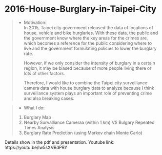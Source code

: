# 2016-House-Burglary-in-Taipei-City

>* Motivation: <br />
In 2015, Taipei city government released the data of locations of house, vehicle and bike burglaries. With these data, the public and the government know where the key areas for the crimes are, which becomes a reference for the public considering where to live and the government formulating policies to lower the burglary rate. <p>
However, if we only consider the intensity of burglary in a certain region, it may be biased because of more people living there or lots of other factors.<p>
Therefore, I would like to combine the Taipei city surveillance camera data with house burglary data to analyze because I think surveillance system plays an important role of preventing crime and also breaking cases. 


>* What I do: <br />
>1. Burglary Map <br />
>2. Nearby Survalliance Cameraa (within 1 km) VS Bulgary Repeated Times Analysis <br />
>3. Burglary Rate Prediction (using Markov chain Monte Carlo)

<p>
Details show in the pdf and presentation. <bl />
Youtube link: https://youtu.be/Iw5sXVBdPRY
